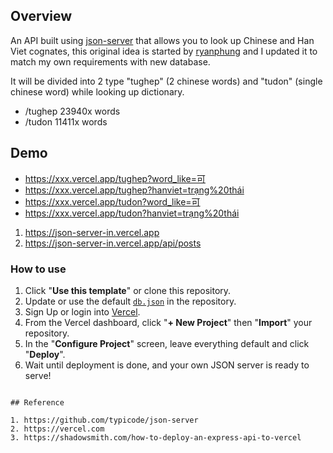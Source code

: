 ## Overview

An API built using [json-server](https://github.com/typicode/json-server) that allows you to look up Chinese and Han Viet cognates, this original idea is started by [ryanphung](https://github.com/ryanphung) and I updated it to match my own requirements with new database.

It will be divided into 2 type "tughep" (2 chinese words) and "tudon" (single chinese word) while looking up dictionary.
* /tughep 23940x words
* /tudon 11411x words

## Demo

* https://xxx.vercel.app/tughep?word_like=可
* https://xxx.vercel.app/tughep?hanviet=trạng%20thái
* https://xxx.vercel.app/tudon?word_like=可
* https://xxx.vercel.app/tudon?hanviet=trạng%20thái

1. https://json-server-in.vercel.app
2. https://json-server-in.vercel.app/api/posts

### How to use

1. Click "**Use this template**" or clone this repository.
2. Update or use the default [`db.json`](./db.json) in the repository.
3. Sign Up or login into [Vercel](https://vercel.com).
4. From the Vercel dashboard, click "**+ New Project**" then "**Import**" your repository.
5. In the "**Configure Project**" screen, leave everything default and click "**Deploy**".
6. Wait until deployment is done, and your own JSON server is ready to serve!

```

## Reference

1. https://github.com/typicode/json-server
2. https://vercel.com
3. https://shadowsmith.com/how-to-deploy-an-express-api-to-vercel
